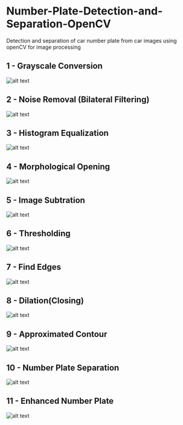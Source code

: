 # Number-Plate-Detection-and-Separation-OpenCV
Detection and separation of car number plate from car images using openCV for image processing

## 1 - Grayscale Conversion
![alt text](https://github.com/Aqsa-K/Number-Plate-Detection-and-Separation-OpenCV/blob/master/process%20pictures/1%20-%20Grayscale%20Conversion.jpg?raw=true)

## 2 - Noise Removal (Bilateral Filtering)
![alt text](https://github.com/Aqsa-K/Number-Plate-Detection-and-Separation-OpenCV/blob/master/process%20pictures/2%20-%20Noise%20Removal(Bilateral%20Filtering).jpg?raw=true)

## 3 - Histogram Equalization
![alt text](https://github.com/Aqsa-K/Number-Plate-Detection-and-Separation-OpenCV/blob/master/process%20pictures/3%20-%20Histogram%20equalisation.jpg?raw=true)

## 4 - Morphological Opening
![alt text](https://github.com/Aqsa-K/Number-Plate-Detection-and-Separation-OpenCV/blob/master/process%20pictures/4%20-%20Morphological%20opening.jpg?raw=true)

## 5 - Image Subtration
![alt text](https://github.com/Aqsa-K/Number-Plate-Detection-and-Separation-OpenCV/blob/master/process%20pictures/5%20-%20Image%20Subtraction.jpg?raw=true)

## 6 - Thresholding
![alt text](https://github.com/Aqsa-K/Number-Plate-Detection-and-Separation-OpenCV/blob/master/process%20pictures/6%20-%20Thresholding.jpg?raw=true)

## 7 - Find Edges
![alt text](https://github.com/Aqsa-K/Number-Plate-Detection-and-Separation-OpenCV/blob/master/process%20pictures/7%20-%20Canny%20Edge%20Detection.jpg?raw=true)

## 8 - Dilation(Closing)
![alt text](https://github.com/Aqsa-K/Number-Plate-Detection-and-Separation-OpenCV/blob/master/process%20pictures/8%20-%20Dilation(closing).jpg?raw=true)

## 9 - Approximated Contour
![alt text](https://github.com/Aqsa-K/Number-Plate-Detection-and-Separation-OpenCV/blob/master/process%20pictures/9%20-%20Approximated%20Contour.jpg?raw=true)

## 10 - Number Plate Separation
![alt text](https://github.com/Aqsa-K/Number-Plate-Detection-and-Separation-OpenCV/blob/master/process%20pictures/10%20-%20Number%20Plate%20Separation.jpg?raw=true)

## 11 - Enhanced Number Plate
![alt text](https://github.com/Aqsa-K/Number-Plate-Detection-and-Separation-OpenCV/blob/master/process%20pictures/11%20-%20Enhanced%20Number%20Plate.jpg?raw=true)
